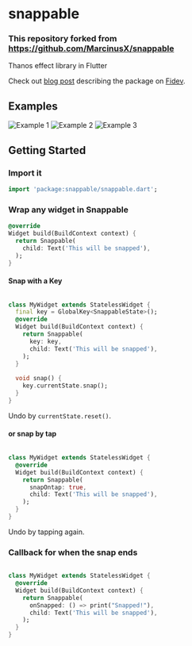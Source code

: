 # snappable
### This repository forked from https://github.com/MarcinusX/snappable
Thanos effect library in Flutter

Check out [blog post](https://fidev.io/thanos) describing the package on [Fidev](https://fidev.io).

## Examples
![Example 1](https://user-images.githubusercontent.com/16286046/62490322-51313680-b7c9-11e9-91f2-1363c292f544.gif)
![Example 2](https://user-images.githubusercontent.com/16286046/62490326-52626380-b7c9-11e9-9ed3-5545e3175cb6.gif)
![Example 3](https://user-images.githubusercontent.com/16286046/62490340-5bebcb80-b7c9-11e9-8bcf-e94c18f25f1b.gif)


## Getting Started

### Import it
```dart
import 'package:snappable/snappable.dart';
```

### Wrap any widget in Snappable
```dart
@override
Widget build(BuildContext context) {
  return Snappable(
    child: Text('This will be snapped'),
  );
}
```
#### Snap with a Key
```dart

class MyWidget extends StatelessWidget {
  final key = GlobalKey<SnappableState>();
  @override
  Widget build(BuildContext context) {
    return Snappable(
      key: key,
      child: Text('This will be snapped'),
    );
  }
  
  void snap() {
    key.currentState.snap();
  }
}
```
Undo by `currentState.reset()`.
#### or snap by tap
```dart

class MyWidget extends StatelessWidget {
  @override
  Widget build(BuildContext context) {
    return Snappable(
      snapOntap: true,
      child: Text('This will be snapped'),
    );
  }
}
```
Undo by tapping again.

### Callback for when the snap ends
 ```dart
 
 class MyWidget extends StatelessWidget {
   @override
   Widget build(BuildContext context) {
     return Snappable(
       onSnapped: () => print("Snapped!"),
       child: Text('This will be snapped'),
     );
   }
 }
 ```

